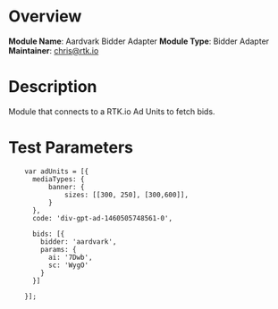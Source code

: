 # Overview

**Module Name**: Aardvark Bidder Adapter
**Module Type**: Bidder Adapter
**Maintainer**: chris@rtk.io

# Description

Module that connects to a RTK.io Ad Units to fetch bids.

# Test Parameters
```
    var adUnits = [{
      mediaTypes: {
          banner: {
              sizes: [[300, 250], [300,600]],
          }
      },
      code: 'div-gpt-ad-1460505748561-0',

      bids: [{
        bidder: 'aardvark',
        params: {
          ai: '7Dwb',
          sc: 'WygO'
        }
      }]

    }];
```